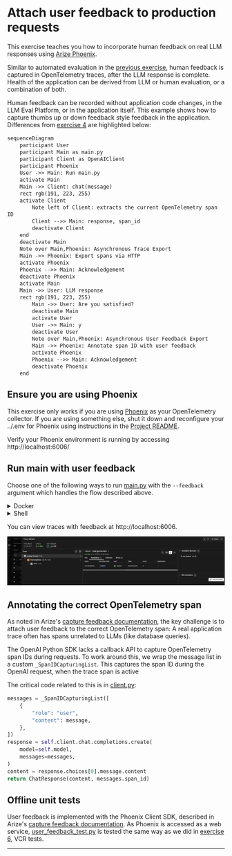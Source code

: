 # Attach user feedback to production requests

This exercise teaches you how to incorporate human feedback on real LLM
responses using [Arize Phoenix][phoenix].

Similar to automated evaluation in the [previous exercise][prev], human
feedback is captured in OpenTelemetry traces, after the LLM response is
complete. Health of the application can be derived from LLM or human
evaluation, or a combination of both.

Human feedback can be recorded without application code changes, in the LLM
Eval Platform, or in the application itself. This example shows how to capture
thumbs up or down feedback style feedback in the application. Differences from
[exercise 4](../04-main) are highlighted below:

```mermaid
sequenceDiagram
    participant User
    participant Main as main.py
    participant Client as OpenAIClient
    participant Phoenix
    User ->> Main: Run main.py
    activate Main
    Main ->> Client: chat(message)
    rect rgb(191, 223, 255)
    activate Client
        Note left of Client: extracts the current OpenTelemetry span ID
        Client -->> Main: response, span_id
        deactivate Client
    end
    deactivate Main
    Note over Main,Phoenix: Asynchronous Trace Export
    Main ->> Phoenix: Export spans via HTTP
    activate Phoenix
    Phoenix -->> Main: Acknowledgement
    deactivate Phoenix
    activate Main
    Main ->> User: LLM response
    rect rgb(191, 223, 255)
        Main ->> User: Are you satisfied?
        deactivate Main
        activate User
        User ->> Main: y
        deactivate User
        Note over Main,Phoenix: Asynchronous User Feedback Export
        Main ->> Phoenix: Annotate span ID with user feedback
        activate Phoenix
        Phoenix -->> Main: Acknowledgement
        deactivate Phoenix
    end
```

## Ensure you are using Phoenix

This exercise only works if you are using [Phoenix][phoenix] as your
OpenTelemetry collector. If you are using something else, shut it down and
reconfigure your ../.env for Phoenix using instructions in the
[Project README](../README.md).

Verify your Phoenix environment is running by accessing http://localhost:6006/

## Run main with user feedback

Choose one of the following ways to run [main.py](main.py) with the
`--feedback` argument which handles the flow described above.

<details>
<summary>Docker</summary>

```bash
docker compose run --build --rm main --feedback
```

</details>

<details>
<summary>Shell</summary>

This is the same as what you did in [the previous exercise][prev], except it
adds another dependency needed for span annotations.

So, first replace OpenAI OpenTelemetry instrumentation with
[OpenInference][openinference] like this:
```bash
pip uninstall -y elastic-opentelemetry-instrumentation-openai
```

Then, install the new requirements like so:
```bash
pip install -r requirements.txt
```

Now, run [main.py](main.py).
```bash
python3 main.py --feedback
```

</details>

You can view traces with feedback at http://localhost:6006.

![span screenshot](span-with-feedback.jpg)

## Annotating the correct OpenTelemetry span

As noted in Arize's [capture feedback documentation][feedback-doc], the key
challenge is to attach user feedback to the correct OpenTelemetry span: A real
application trace often has spans unrelated to LLMs (like database queries).

The OpenAI Python SDK lacks a callback API to capture OpenTelemetry span IDs
during requests. To work around this, we wrap the message list in a custom
`_SpanIDCapturingList`. This captures the span ID during the OpenAI request,
when the trace span is active

The critical code related to this is in [client.py](client.py):

```python
messages = _SpanIDCapturingList([
    {
        "role": "user",
        "content": message,
    },
])
response = self.client.chat.completions.create(
    model=self.model,
    messages=messages,
)
content = response.choices[0].message.content
return ChatResponse(content, messages.span_id)
```

## Offline unit tests

User feedback is implemented with the Phoenix Client SDK, described in Arize's
[capture feedback documentation][feedback-doc]. As Phoenix is accessed as a web
service, [user_feedback_test.py](user_feedback_test.py) is tested the same way
as we did in [exercise 6](../06-http-replay), VCR tests.

---
[prev]: ../08-eval-platform
[openinference]: https://github.com/Arize-ai/openinference
[phoenix]: https://phoenix.arize.com/
[feedback-doc]: https://arize.com/docs/phoenix/tracing/how-to-tracing/feedback-and-annotations/capture-feedback

